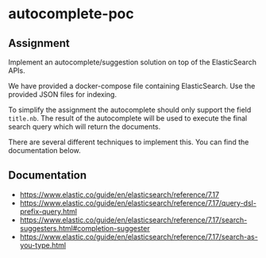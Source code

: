 # autocomplete-poc

## Assignment
Implement an autocomplete/suggestion solution on top of the ElasticSearch APIs.

We have provided a docker-compose file containing ElasticSearch. Use the provided JSON files for indexing. 

To simplify the assignment the autocomplete should only support the field `title.nb`. The result of the 
autocomplete will be used to execute the final search query which will return the documents.

There are several different techniques to implement this. You can find the documentation below.

## Documentation
- https://www.elastic.co/guide/en/elasticsearch/reference/7.17
- https://www.elastic.co/guide/en/elasticsearch/reference/7.17/query-dsl-prefix-query.html
- https://www.elastic.co/guide/en/elasticsearch/reference/7.17/search-suggesters.html#completion-suggester
- https://www.elastic.co/guide/en/elasticsearch/reference/7.17/search-as-you-type.html
